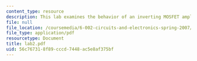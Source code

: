 ```yaml
---
content_type: resource
description: This lab examines the behavior of an inverting MOSFET amplifier.
file: null
file_location: /coursemedia/6-002-circuits-and-electronics-spring-2007/56c767318f89cccd7448ac5e8af375bf_lab2.pdf
file_type: application/pdf
resourcetype: Document
title: lab2.pdf
uid: 56c76731-8f89-cccd-7448-ac5e8af375bf
---
```

